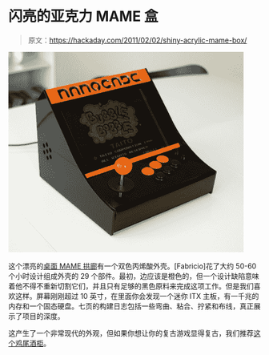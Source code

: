 # 闪亮的亚克力 MAME 盒

> 原文：<https://hackaday.com/2011/02/02/shiny-acrylic-mame-box/>

![](img/9196ff2cdbf4c3917072e04e8530641a.png "acrylic-mame-build")

这个漂亮的[桌面 MAME 拱廊](http://www.koenigs.dk/mame/eng/stepnanocade.htm)有一个双色丙烯酸外壳。[Fabricio]花了大约 50-60 个小时设计组成外壳的 29 个部件。最初，边应该是橙色的，但一个设计缺陷意味着他不得不重新切割它们，并且只有足够的黑色原料来完成这项工作。但是我们喜欢这样。屏幕刚刚超过 10 英寸，在里面你会发现一个迷你 ITX 主板，有一千兆的内存和一个固态硬盘。七页的构建日志包括一些弯曲、粘合、拧紧和布线，真正展示了项目的深度。

这产生了一个非常现代的外观，但如果你想让你的复古游戏显得复古，我们推荐[这个鸡尾酒柜](http://hackaday.com/2010/05/30/child-sized-cocktail-cabinets/)。